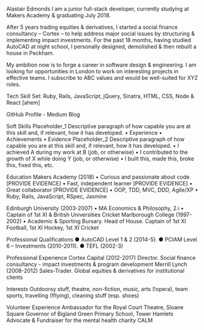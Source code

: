 Alastair Edmonds
I am a junior full-stack developer, currently studying at Makers Academy & graduating July 2018. 

After 5 years trading equities & derivatives, I started a social finance consultancy – Cortex – to help address major social issues by structuring & implementing impact investments.  For the past 18 months, having studied AutoCAD at night school, I personally designed, demolished & then rebuilt a house in Peckham.  

My ambition now is to forge a career in software design & engineering.  I am looking for opportunities in London to work on interesting projects in effective teams.  I subscribe to ABC values and would be well-suited for XYZ roles.

Tech Skill Set: Ruby, Rails, JavaScript, jQuery, Sinatra, HTML, CSS, Node & React [ahem]

GitHub Profile - Medium Blog 

Soft Skills
Placeholder_1
Descriptive paragraph of how capable you are at this skill and, if relevant, how it has developed.
•	Experience
•	Achievements
•	Evidence
Placeholder_2
Descriptive paragraph of how capable you are at this skill and, if relevant, how it has developed.
•	I achieved A during my work at B (job, or otherwise)
•	I contributed to the growth of X while doing Y (job, or otherwise)
•	I built this, made this, broke this, fixed this, etc.

Education
Makers Academy (2018)
•	Curious and passionate about code. [PROVIDE EVIDENCE]
•	Fast, independent learner [PROVIDE EVIDENCE]
•	Great collaborator [PROVIDE EVIDENCE]
•	OOP, TDD, MVC, DDD, Agile/XP
•	Ruby, Rails, JavaScript, RSpec, Jasmine

Edinburgh University (2003-2007)
•	MA Economics & Philosophy, 2.i
•	Captain of 1st XI & British Universities Cricket
Marlborough College (1997-2002)
•	Academic & Sporting Bursary.  Head of House.  Captain of 1st XI Football, 1st XI Hockey, 1st XI Cricket

Professional Qualifications
● AutoCAD Level 1 & 2 (2014-5).  ● PCIAM Level 6 – Investments (2010-2011).  ● TEFL (2002-3)

Professional Experience
Cortex Capital (2012-2017)
Director.  Social finance consultancy - impact investments & program development
Merrill Lynch (2008-2012)
Sales-Trader.  Global equities & derivatives for institutional clients

Interests
Outdoorsy stuff, theatre, non-fiction, music, arts (!opera), team sports, travelling (!flying), cleaning stuff (esp. shoes)

Volunteer Experience
Ambassador for the Royal Court Theatre, Sloane Square
Governor of Bigland Green Primary School, Tower Hamlets
Advocate & Fundraiser for the mental health charity CALM
